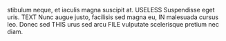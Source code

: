 
stibulum neque, et iaculis magna
suscipit at. USELESS Suspendisse eget
uris. TEXT Nunc augue justo, facilisis
sed magna eu, IN malesuada cursus leo.
Donec sed THIS urus
sed arcu FILE vulputate scelerisque pretium nec
diam.
